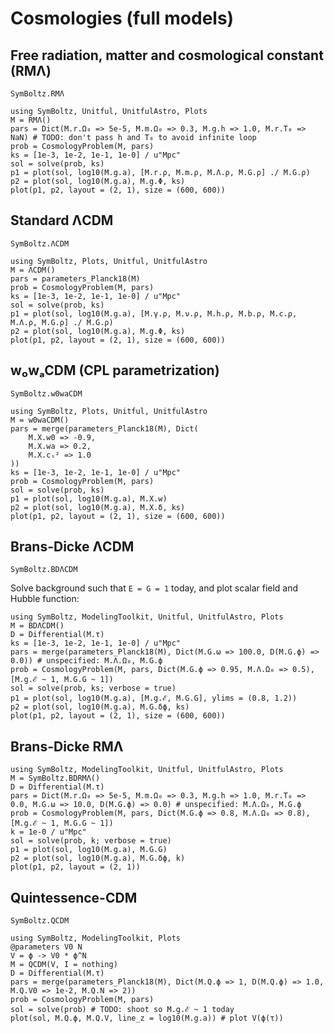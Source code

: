 # Cosmologies (full models)

## Free radiation, matter and cosmological constant (RMΛ)

```@docs
SymBoltz.RMΛ
```

```@example RMΛ
using SymBoltz, Unitful, UnitfulAstro, Plots
M = RMΛ()
pars = Dict(M.r.Ω₀ => 5e-5, M.m.Ω₀ => 0.3, M.g.h => 1.0, M.r.T₀ => NaN) # TODO: don't pass h and T₀ to avoid infinite loop
prob = CosmologyProblem(M, pars)
ks = [1e-3, 1e-2, 1e-1, 1e-0] / u"Mpc"
sol = solve(prob, ks)
p1 = plot(sol, log10(M.g.a), [M.r.ρ, M.m.ρ, M.Λ.ρ, M.G.ρ] ./ M.G.ρ)
p2 = plot(sol, log10(M.g.a), M.g.Φ, ks)
plot(p1, p2, layout = (2, 1), size = (600, 600))
```

## Standard ΛCDM

```@docs
SymBoltz.ΛCDM
```

```@example ΛCDM
using SymBoltz, Plots, Unitful, UnitfulAstro
M = ΛCDM()
pars = parameters_Planck18(M)
prob = CosmologyProblem(M, pars)
ks = [1e-3, 1e-2, 1e-1, 1e-0] / u"Mpc"
sol = solve(prob, ks)
p1 = plot(sol, log10(M.g.a), [M.γ.ρ, M.ν.ρ, M.h.ρ, M.b.ρ, M.c.ρ, M.Λ.ρ, M.G.ρ] ./ M.G.ρ)
p2 = plot(sol, log10(M.g.a), M.g.Φ, ks)
plot(p1, p2, layout = (2, 1), size = (600, 600))
```

## w₀wₐCDM (CPL parametrization)

```@docs
SymBoltz.w0waCDM
```

```@example w0waCDM
using SymBoltz, Plots, Unitful, UnitfulAstro
M = w0waCDM()
pars = merge(parameters_Planck18(M), Dict(
    M.X.w0 => -0.9,
    M.X.wa => 0.2,
    M.X.cₛ² => 1.0
))
ks = [1e-3, 1e-2, 1e-1, 1e-0] / u"Mpc"
prob = CosmologyProblem(M, pars)
sol = solve(prob, ks)
p1 = plot(sol, log10(M.g.a), M.X.w)
p2 = plot(sol, log10(M.g.a), M.X.δ, ks)
plot(p1, p2, layout = (2, 1), size = (600, 600))
```

## Brans-Dicke ΛCDM

```@docs
SymBoltz.BDΛCDM
```

Solve background such that `E = G = 1` today, and plot scalar field and Hubble function:
```@example BDΛCDM
using SymBoltz, ModelingToolkit, Unitful, UnitfulAstro, Plots
M = BDΛCDM()
D = Differential(M.τ)
ks = [1e-3, 1e-2, 1e-1, 1e-0] / u"Mpc"
pars = merge(parameters_Planck18(M), Dict(M.G.ω => 100.0, D(M.G.ϕ) => 0.0)) # unspecified: M.Λ.Ω₀, M.G.ϕ
prob = CosmologyProblem(M, pars, Dict(M.G.ϕ => 0.95, M.Λ.Ω₀ => 0.5), [M.g.ℰ ~ 1, M.G.G ~ 1])
sol = solve(prob, ks; verbose = true)
p1 = plot(sol, log10(M.g.a), [M.g.ℰ, M.G.G], ylims = (0.8, 1.2))
p2 = plot(sol, log10(M.g.a), M.G.δϕ, ks)
plot(p1, p2, layout = (2, 1), size = (600, 600))
```

## Brans-Dicke RMΛ

```@example BDRMΛ
using SymBoltz, ModelingToolkit, Unitful, UnitfulAstro, Plots
M = SymBoltz.BDRMΛ()
D = Differential(M.τ)
pars = Dict(M.r.Ω₀ => 5e-5, M.m.Ω₀ => 0.3, M.g.h => 1.0, M.r.T₀ => 0.0, M.G.ω => 10.0, D(M.G.ϕ) => 0.0) # unspecified: M.Λ.Ω₀, M.G.ϕ
prob = CosmologyProblem(M, pars, Dict(M.G.ϕ => 0.8, M.Λ.Ω₀ => 0.8), [M.g.ℰ ~ 1, M.G.G ~ 1])
k = 1e-0 / u"Mpc"
sol = solve(prob, k; verbose = true)
p1 = plot(sol, log10(M.g.a), M.G.G)
p2 = plot(sol, log10(M.g.a), M.G.δϕ, k)
plot(p1, p2, layout = (2, 1))
```

## Quintessence-CDM

```@docs
SymBoltz.QCDM
```

```@example QCDM
using SymBoltz, ModelingToolkit, Plots
@parameters V0 N
V = ϕ -> V0 * ϕ^N
M = QCDM(V, I = nothing)
D = Differential(M.τ)
pars = merge(parameters_Planck18(M), Dict(M.Q.ϕ => 1, D(M.Q.ϕ) => 1.0, M.Q.V0 => 1e-2, M.Q.N => 2))
prob = CosmologyProblem(M, pars)
sol = solve(prob) # TODO: shoot so M.g.ℰ ~ 1 today
plot(sol, M.Q.ϕ, M.Q.V, line_z = log10(M.g.a)) # plot V(ϕ(τ))
```
